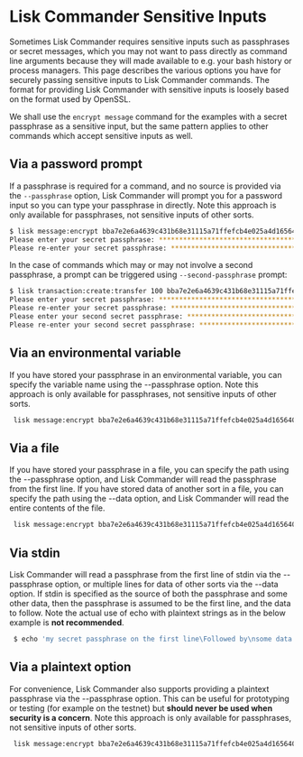 # Lisk Commander Sensitive Inputs

Sometimes Lisk Commander requires sensitive inputs such as passphrases or secret messages, which you may not want to pass directly as command line arguments because they will made available to e.g. your bash history or process managers. 
This page describes the various options you have for securely passing sensitive inputs to Lisk Commander commands. 
The format for providing Lisk Commander with sensitive inputs is loosely based on the format used by OpenSSL.

We shall use the `encrypt message` command for the examples with a secret passphrase as a sensitive input, but the same pattern applies to other commands which accept sensitive inputs as well.

## Via a password prompt

If a passphrase is required for a command, and no source is provided via the `--passphrase` option, Lisk Commander will prompt you for a password input so you can type your passphrase in directly. 
Note this approach is only available for passphrases, not sensitive inputs of other sorts.

```bash
$ lisk message:encrypt bba7e2e6a4639c431b68e31115a71ffefcb4e025a4d1656405dfdcd8384719e0 'Hello world'
Please enter your secret passphrase: ****************************************************************
Please re-enter your secret passphrase: ****************************************************************
```

In the case of commands which may or may not involve a second passphrase, a prompt can be triggered using `--second-passphrase` prompt:

```bash
$ lisk transaction:create:transfer 100 bba7e2e6a4639c431b68e31115a71ffefcb4e025a4d1656405dfdcd8384719e0 --second-passphrase prompt
Please enter your secret passphrase: ****************************************************************
Please re-enter your secret passphrase: ****************************************************************
Please enter your second secret passphrase: ****************************************************************
Please re-enter your second secret passphrase: ****************************************************************
```

## Via an environmental variable

If you have stored your passphrase in an environmental variable, you can specify the variable name using the --passphrase option. 
Note this approach is only available for passphrases, not sensitive inputs of other sorts.

```bash
 lisk message:encrypt bba7e2e6a4639c431b68e31115a71ffefcb4e025a4d1656405dfdcd8384719e0 'Hello world' --passphrase env:PASSPHRASE
```

## Via a file

If you have stored your passphrase in a file, you can specify the path using the --passphrase option, and Lisk Commander will read the passphrase from the first line. 
If you have stored data of another sort in a file, you can specify the path using the --data option, and Lisk Commander will read the entire contents of the file.

```bash
 lisk message:encrypt bba7e2e6a4639c431b68e31115a71ffefcb4e025a4d1656405dfdcd8384719e0 --data file:./secret_data.txt --passphrase file:./passphrase.txt
```

## Via stdin

Lisk Commander will read a passphrase from the first line of stdin via the --passphrase option, or multiple lines for data of other sorts via the --data option. 
If stdin is specified as the source of both the passphrase and some other data, then the passphrase is assumed to be the first line, and the data to follow. 
Note the actual use of echo with plaintext strings as in the below example is **not recommended**.

```bash
 $ echo 'my secret passphrase on the first line\Followed by\nsome data that\nspans multiple lines' | lisk message:encrypt bba7e2e6a4639c431b68e31115a71ffefcb4e025a4d1656405dfdcd8384719e0 --data stdin --passphrase stdin
```

## Via a plaintext option

For convenience, Lisk Commander also supports providing a plaintext passphrase via the --passphrase option. 
This can be useful for prototyping or testing (for example on the testnet) but **should never be used when security is a concern**. 
Note this approach is only available for passphrases, not sensitive inputs of other sorts.

```bash
 lisk message:encrypt bba7e2e6a4639c431b68e31115a71ffefcb4e025a4d1656405dfdcd8384719e0 'Hello world' --passphrase 'pass:my secret passphrase'
```
